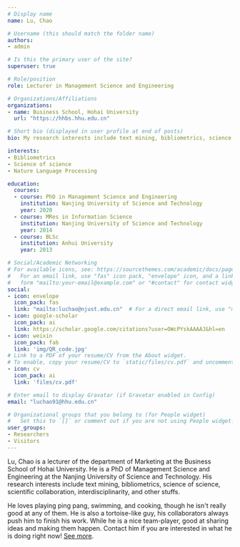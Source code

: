 ```yaml
---
# Display name
name: Lu, Chao

# Username (this should match the folder name)
authors:
- admin

# Is this the primary user of the site?
superuser: true

# Role/position
role: Lecturer in Management Science and Engineering

# Organizations/Affiliations
organizations:
- name: Business School, Hohai University
  url: "https://hhbs.hhu.edu.cn"

# Short bio (displayed in user profile at end of posts)
bio: My research interests include text mining, bibliometrics, science of science, scientific collaboration, interdisciplinarity, and other stuffs.

interests:
- Bibliometrics
- Science of science
- Nature Language Processing

education:
  courses:
  - course: PhD in Management Science and Engineering
    institution: Nanjing University of Science and Technology
    year: 2020
  - course: MRes in Information Science
    institution: Nanjing University of Science and Technology
    year: 2014
  - course: BLSc
    institution: Anhui University
    year: 2013

# Social/Academic Networking
# For available icons, see: https://sourcethemes.com/academic/docs/page-builder/#icons
#   For an email link, use "fas" icon pack, "envelope" icon, and a link in the
#   form "mailto:your-email@example.com" or "#contact" for contact widget.
social:
- icon: envelope
  icon_pack: fas
  link: "mailto:luchao@njust.edu.cn"  # For a direct email link, use "mailto:luchao91@hhu.edu.cn".
- icon: google-scholar
  icon_pack: ai
  link: https://scholar.google.com/citations?user=OWcPYskAAAAJ&hl=en
- icon: weixin
  icon_pack: fab
  link: 'img/QR_code.jpg'
# Link to a PDF of your resume/CV from the About widget.
# To enable, copy your resume/CV to `static/files/cv.pdf` and uncomment the lines below.
- icon: cv
  icon_pack: ai
  link: 'files/cv.pdf'

# Enter email to display Gravatar (if Gravatar enabled in Config)
email: "luchao91@hhu.edu.cn"

# Organizational groups that you belong to (for People widget)
#   Set this to `[]` or comment out if you are not using People widget.
user_groups:
- Researchers
- Visitors
---
```


Lu, Chao is a lecturer of the department of Marketing at the Business School of Hohai University. He is a PhD of  Management Science and Engineering at the Nanjing University of Science and Technology. His research interests include text mining, bibliometrics, science of science, scientific collaboration, interdisciplinarity, and other stuffs. 

He loves playing ping pang, swimming, and cooking, though he isn't really good at any of them. He is also a tortoise-like guy, his collaborators always push him to finish his work. While he is a nice team-player, good at sharing ideas and making them happen. Contact him if you are interested in what he is doing right now! [See more](/publication/).

